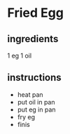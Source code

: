 # Fried Egg
## ingredients
1 eg
1 oil

## instructions
- heat pan
- put oil in pan
- put eg in pan
- fry eg
- finis

